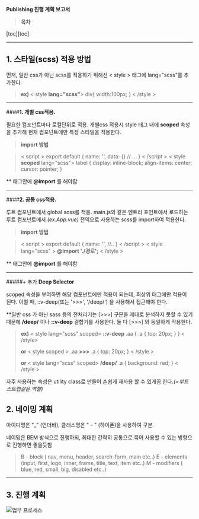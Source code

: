  **Publishing 진행 계획 보고서**


>**목차**

[toc][toc]

----------


## 1. 스타일(scss) 적용 방법

먼저, 일반 css가 아닌 scss를 적용하기 위해선
< style > 태그에 lang="scss"를 추가한다.
>**ex)**
>< style  **lang="scss"**> 
> div{ width:100px; }
>< /style >


---------------
####**1. 개별 css적용.**


필요한 컴포넌트마다 로컬단위로 적용.
개별css 적용시 style 태그 내에 **scoped** 속성을 추가해 현재 컴포넌트에만 특정 스타일을 적용한다.


> **import 방법**

>< script >
>	export default {
>		name: '',
>		data: {}
>		// …
>	}
>< /script >
>< style **scoped** lang="scss">
>	label {
>		display: inline-block;
>		align-items: center;
>		cursor: pointer;
>		}
></style >

** 태그안에 **@import** 를 해야함

---------------
####**2. 공통 css적용.**


루트 컴포넌트에서  global scss를 적용.
main.js와 같은 엔트리 포인트에서 로드하는 루트 컴포넌트에서 *(ex.App.vue)* 
전역으로 사용하는 scss를 import하여 적용한다.

> **import 방법**

>< script >
>	export default {
>		name: '',
>		//..
>	}
>< /script >
>< style lang="scss" >
>	**@import './경로';** 
>< /style >

** 태그안에 **@import** 를 해야함

----------


#####+ 추가  **Deep Selector**

scoped 속성을 부여하면 해당 컴포넌트에만 적용이 되는데, 최상위 태그에만 적용이 된다.
이럴 때, ::v-deep(또는 '>>>', '/deep/') 을 사용해서 접근해야 한다.

**일반 css 가 아닌 sass 등의 전처리기는 [>>>] 구문을 제대로 분석하지 못할 수 있기때문에
 **/deep/** 이나 **::v-deep** 결합기를 사용한다.
둘 다 [>>>] 와 동일하게 작용한다.

>**ex)**
>< style lang="scss" scoped>
>**::v-deep** .aa {
>  .a {
>    top: 20px;
>  }
>}
>< /style>
>
>**or**
>< style scoped >
>.aa **>>>** .a {
>    top: 20px;
>}
>< /style >
>
>**or**
>< style lang="scss" scoped>
>**/deep/** .a {
>  background: red;
>}
>< /style >



자주 사용하는 속성은  utility class로 만들어 손쉽게 재사용 할 수 있게끔 한다.*(=부트스트랩같은 역할)*


## 2. 네이밍 계획

아이디명은 "_" (언더바),
클래스명은 " - " (하이폰)을 사용하여 구분.

네이밍은 BEM 방식으로 진행하되, 최대한 간략히 공통으로 묶어 사용할 수 있는 방향으로 진행하면 좋을듯함

>B - block ( nav, menu, header, search-form, main etc..)
E - elements (input,  first,  logo, inner, frame, title, text, item etc..)
M - modifiers ( blue, red, small, big, disabled etc..)

---


## 3. 진행 계획

![업무 프로세스](https://user-images.githubusercontent.com/72370405/95163308-8af13900-07e2-11eb-922a-a7301d3bbfce.jpg)

